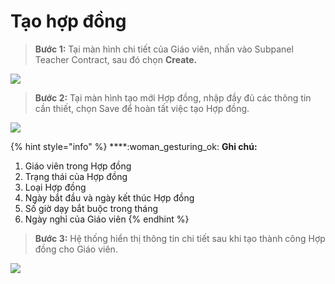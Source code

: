 # Tạo hợp đồng

> **Bước 1:**&#x20;> Tại màn hình chi tiết của Giáo viên, nhấn vào Subpanel Teacher Contract, sau đó chọn **Create.**

![](../../../.gitbook/assets/TaoHopDong1.png)

> **Bước 2:** Tại màn hình tạo mới Hợp đồng, nhập đầy đủ các thông tin cần thiết, chọn Save để hoàn tất việc tạo Hợp đồng.

![](../../../.gitbook/assets/TaoHopDong2.png)

{% hint style="info" %}
****:woman\_gesturing\_ok: **Ghi chú:**

1. Giáo viên trong Hợp đồng
2. Trạng thái của Hợp đồng
3. Loại Hợp đồng
4. Ngày bắt đầu và ngày kết thúc Hợp đồng
5. Số giờ dạy bắt buộc trong tháng&#x20;
6. Ngày nghỉ của Giáo viên
{% endhint %}

> **Bước 3:** Hệ thống hiển thị thông tin chi tiết sau khi tạo thành công Hợp đồng cho Giáo viên.

![](../../../.gitbook/assets/TaoHopDong3.png)
